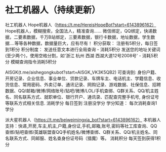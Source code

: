 # 社工机器人（持续更新）
社工机器人
Hope机器人（https://t.me/HereisHopeBot?start=6143896162）
Hope机器人，模糊搜索，全国法人，精准查询......
微信绑定，QQ绑定，快递数据，二要素数据，千万B站绑定，三要素数据，银行卡数据，地址数据，学生数据....等等各种数据，数据量巨大，应有尽有！
积分获取：
注册有5积分，每日签到1积分
积分制度：
发送任意文本进行全局查询 - 消耗5积分
发送您的地址关键词(至少两个)，使用空格分割，如'浙江 杭州 西湖 西湖大道12号2008号' - 消耗5积分
模糊查询指令消耗5积分

AISGK(t.me/aishegongkubot?start=AISGK_VK3K5QB2)
可查询到: 身份户籍、开房记录、企业信息、事业单位、贷款记录、车牌车主、电话机主、学籍信息、收货信息、常用密码、外卖订单、通讯记录、网购记录、游戏数据、社保信息、招聘数据、QQ/邮箱/微博/网络账号/贴吧/微博/LOL/手机查绑、Q群关系、QQ/机主姓名、同名联系方式、就职单位、银行开户、通讯录、匹配查完整手机号, 身份证号等联系方式相关信息.
消耗学分
每日签到
注册没学分
学分知道：
每次消耗查询1学分

派大星机器人（https://t.me/beiweimingxia_bot?start=6143896162）
本机器人支持：快递,开房,车主,机主,户籍,身份证,手机,邮箱,账号,密码等社工库查询、QQ查绑/贴吧查绑/英雄联盟查QQ手机姓名/微博查绑、Q群关系、QQ/机主姓名、同名联系方式、同邮服、姓名查身份证号码（猎魔）等。
消耗积分
每天签到获得1积分
